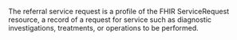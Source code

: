 The referral service request is a profile of the FHIR ServiceRequest resource, a record of a request for service such as diagnostic investigations, treatments, or operations to be performed.
